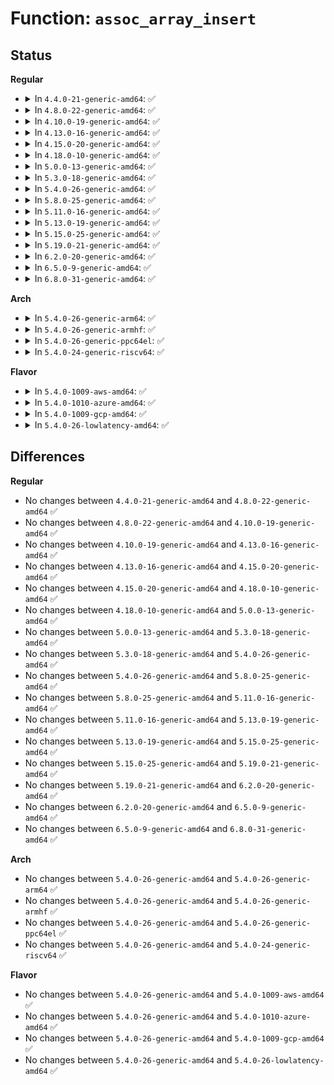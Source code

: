 # Function: <code>assoc_array_insert</code>

## Status
<b>Regular</b>
<ul>
<li>
<details>
<summary>In <code>4.4.0-21-generic-amd64</code>: ✅</summary>

```c
struct assoc_array_edit * assoc_array_insert(struct assoc_array * array, const struct assoc_array_ops * ops, const void * index_key, void * object)
```

```json
{
  "name": "assoc_array_insert",
  "collision_type": "Unique Global",
  "inline_type": "No",
  "funcs": [
    {
      "addr": 18446744071583061184,
      "name": "assoc_array_insert",
      "external": true,
      "loc": "lib/assoc_array.c:994",
      "file": "lib/assoc_array.c",
      "inline": "seen, unknown",
      "caller_inline": [],
      "caller_func": []
    }
  ],
  "symbols": [
    {
      "addr": 18446744071583061184,
      "name": "assoc_array_insert",
      "section": ".text",
      "bind": "STB_GLOBAL",
      "size": 2741
    }
  ]
}
```
</details>
</li>
<li>
<details>
<summary>In <code>4.8.0-22-generic-amd64</code>: ✅</summary>

```c
struct assoc_array_edit * assoc_array_insert(struct assoc_array * array, const struct assoc_array_ops * ops, const void * index_key, void * object)
```

```json
{
  "name": "assoc_array_insert",
  "collision_type": "Unique Global",
  "inline_type": "No",
  "funcs": [
    {
      "addr": 18446744071583354992,
      "name": "assoc_array_insert",
      "external": true,
      "loc": "lib/assoc_array.c:996",
      "file": "lib/assoc_array.c",
      "inline": "seen, unknown",
      "caller_inline": [],
      "caller_func": []
    }
  ],
  "symbols": [
    {
      "addr": 18446744071583354992,
      "name": "assoc_array_insert",
      "section": ".text",
      "bind": "STB_GLOBAL",
      "size": 2802
    }
  ]
}
```
</details>
</li>
<li>
<details>
<summary>In <code>4.10.0-19-generic-amd64</code>: ✅</summary>

```c
struct assoc_array_edit * assoc_array_insert(struct assoc_array * array, const struct assoc_array_ops * ops, const void * index_key, void * object)
```

```json
{
  "name": "assoc_array_insert",
  "collision_type": "Unique Global",
  "inline_type": "No",
  "funcs": [
    {
      "addr": 18446744071583480368,
      "name": "assoc_array_insert",
      "external": true,
      "loc": "lib/assoc_array.c:996",
      "file": "lib/assoc_array.c",
      "inline": "seen, unknown",
      "caller_inline": [],
      "caller_func": []
    }
  ],
  "symbols": [
    {
      "addr": 18446744071583480368,
      "name": "assoc_array_insert",
      "section": ".text",
      "bind": "STB_GLOBAL",
      "size": 2802
    }
  ]
}
```
</details>
</li>
<li>
<details>
<summary>In <code>4.13.0-16-generic-amd64</code>: ✅</summary>

```c
struct assoc_array_edit * assoc_array_insert(struct assoc_array * array, const struct assoc_array_ops * ops, const void * index_key, void * object)
```

```json
{
  "name": "assoc_array_insert",
  "collision_type": "Unique Global",
  "inline_type": "No",
  "funcs": [
    {
      "addr": 18446744071583502672,
      "name": "assoc_array_insert",
      "external": true,
      "loc": "lib/assoc_array.c:996",
      "file": "lib/assoc_array.c",
      "inline": "seen, unknown",
      "caller_inline": [],
      "caller_func": [
        "security/keys/keyring.c:__key_link_begin"
      ]
    }
  ],
  "symbols": [
    {
      "addr": 18446744071583502672,
      "name": "assoc_array_insert",
      "section": ".text",
      "bind": "STB_GLOBAL",
      "size": 2754
    }
  ]
}
```
</details>
</li>
<li>
<details>
<summary>In <code>4.15.0-20-generic-amd64</code>: ✅</summary>

```c
struct assoc_array_edit * assoc_array_insert(struct assoc_array * array, const struct assoc_array_ops * ops, const void * index_key, void * object)
```

```json
{
  "name": "assoc_array_insert",
  "collision_type": "Unique Global",
  "inline_type": "No",
  "funcs": [
    {
      "addr": 18446744071583684896,
      "name": "assoc_array_insert",
      "external": true,
      "loc": "lib/assoc_array.c:979",
      "file": "lib/assoc_array.c",
      "inline": "seen, unknown",
      "caller_inline": [],
      "caller_func": [
        "security/keys/keyring.c:__key_link_begin"
      ]
    }
  ],
  "symbols": [
    {
      "addr": 18446744071583684896,
      "name": "assoc_array_insert",
      "section": ".text",
      "bind": "STB_GLOBAL",
      "size": 2617
    }
  ]
}
```
</details>
</li>
<li>
<details>
<summary>In <code>4.18.0-10-generic-amd64</code>: ✅</summary>

```c
struct assoc_array_edit * assoc_array_insert(struct assoc_array * array, const struct assoc_array_ops * ops, const void * index_key, void * object)
```

```json
{
  "name": "assoc_array_insert",
  "collision_type": "Unique Global",
  "inline_type": "No",
  "funcs": [
    {
      "addr": 18446744071583904256,
      "name": "assoc_array_insert",
      "external": true,
      "loc": "lib/assoc_array.c:966",
      "file": "lib/assoc_array.c",
      "inline": "seen, unknown",
      "caller_inline": [],
      "caller_func": [
        "security/keys/keyring.c:__key_link_begin"
      ]
    }
  ],
  "symbols": [
    {
      "addr": 18446744071583904256,
      "name": "assoc_array_insert",
      "section": ".text",
      "bind": "STB_GLOBAL",
      "size": 999
    }
  ]
}
```
</details>
</li>
<li>
<details>
<summary>In <code>5.0.0-13-generic-amd64</code>: ✅</summary>

```c
struct assoc_array_edit * assoc_array_insert(struct assoc_array * array, const struct assoc_array_ops * ops, const void * index_key, void * object)
```

```json
{
  "name": "assoc_array_insert",
  "collision_type": "Unique Global",
  "inline_type": "No",
  "funcs": [
    {
      "addr": 18446744071583988576,
      "name": "assoc_array_insert",
      "external": true,
      "loc": "lib/assoc_array.c:968",
      "file": "lib/assoc_array.c",
      "inline": "seen, unknown",
      "caller_inline": [],
      "caller_func": [
        "security/keys/keyring.c:__key_link_begin"
      ]
    }
  ],
  "symbols": [
    {
      "addr": 18446744071583988576,
      "name": "assoc_array_insert",
      "section": ".text",
      "bind": "STB_GLOBAL",
      "size": 999
    }
  ]
}
```
</details>
</li>
<li>
<details>
<summary>In <code>5.3.0-18-generic-amd64</code>: ✅</summary>

```c
struct assoc_array_edit * assoc_array_insert(struct assoc_array * array, const struct assoc_array_ops * ops, const void * index_key, void * object)
```

```json
{
  "name": "assoc_array_insert",
  "collision_type": "Unique Global",
  "inline_type": "No",
  "funcs": [
    {
      "addr": 18446744071584171200,
      "name": "assoc_array_insert",
      "external": true,
      "loc": "lib/assoc_array.c:964",
      "file": "lib/assoc_array.c",
      "inline": "seen, unknown",
      "caller_inline": [],
      "caller_func": [
        "security/keys/keyring.c:__key_link_begin"
      ]
    }
  ],
  "symbols": [
    {
      "addr": 18446744071584171200,
      "name": "assoc_array_insert",
      "section": ".text",
      "bind": "STB_GLOBAL",
      "size": 1025
    }
  ]
}
```
</details>
</li>
<li>
<details>
<summary>In <code>5.4.0-26-generic-amd64</code>: ✅</summary>

```c
struct assoc_array_edit * assoc_array_insert(struct assoc_array * array, const struct assoc_array_ops * ops, const void * index_key, void * object)
```

```json
{
  "name": "assoc_array_insert",
  "collision_type": "Unique Global",
  "inline_type": "No",
  "funcs": [
    {
      "addr": 18446744071584304896,
      "name": "assoc_array_insert",
      "external": true,
      "loc": "lib/assoc_array.c:964",
      "file": "lib/assoc_array.c",
      "inline": "seen, unknown",
      "caller_inline": [],
      "caller_func": [
        "security/keys/keyring.c:__key_link_begin"
      ]
    }
  ],
  "symbols": [
    {
      "addr": 18446744071584304896,
      "name": "assoc_array_insert",
      "section": ".text",
      "bind": "STB_GLOBAL",
      "size": 1025
    }
  ]
}
```
</details>
</li>
<li>
<details>
<summary>In <code>5.8.0-25-generic-amd64</code>: ✅</summary>

```c
struct assoc_array_edit * assoc_array_insert(struct assoc_array * array, const struct assoc_array_ops * ops, const void * index_key, void * object)
```

```json
{
  "name": "assoc_array_insert",
  "collision_type": "Unique Global",
  "inline_type": "No",
  "funcs": [
    {
      "addr": 18446744071584716336,
      "name": "assoc_array_insert",
      "external": true,
      "loc": "lib/assoc_array.c:964",
      "file": "lib/assoc_array.c",
      "inline": "seen, unknown",
      "caller_inline": [],
      "caller_func": [
        "security/keys/keyring.c:__key_link_begin"
      ]
    }
  ],
  "symbols": [
    {
      "addr": 18446744071584716336,
      "name": "assoc_array_insert",
      "section": ".text",
      "bind": "STB_GLOBAL",
      "size": 349
    }
  ]
}
```
</details>
</li>
<li>
<details>
<summary>In <code>5.11.0-16-generic-amd64</code>: ✅</summary>

```c
struct assoc_array_edit * assoc_array_insert(struct assoc_array * array, const struct assoc_array_ops * ops, const void * index_key, void * object)
```

```json
{
  "name": "assoc_array_insert",
  "collision_type": "Unique Global",
  "inline_type": "No",
  "funcs": [
    {
      "addr": 18446744071584829504,
      "name": "assoc_array_insert",
      "external": true,
      "loc": "lib/assoc_array.c:964",
      "file": "lib/assoc_array.c",
      "inline": "seen, unknown",
      "caller_inline": [],
      "caller_func": [
        "security/keys/keyring.c:__key_link_begin"
      ]
    }
  ],
  "symbols": [
    {
      "addr": 18446744071584829504,
      "name": "assoc_array_insert",
      "section": ".text",
      "bind": "STB_GLOBAL",
      "size": 349
    }
  ]
}
```
</details>
</li>
<li>
<details>
<summary>In <code>5.13.0-19-generic-amd64</code>: ✅</summary>

```c
struct assoc_array_edit * assoc_array_insert(struct assoc_array * array, const struct assoc_array_ops * ops, const void * index_key, void * object)
```

```json
{
  "name": "assoc_array_insert",
  "collision_type": "Unique Global",
  "inline_type": "No",
  "funcs": [
    {
      "addr": 18446744071584874096,
      "name": "assoc_array_insert",
      "external": true,
      "loc": "lib/assoc_array.c:964",
      "file": "lib/assoc_array.c",
      "inline": "seen, unknown",
      "caller_inline": [],
      "caller_func": [
        "security/keys/keyring.c:__key_link_begin"
      ]
    }
  ],
  "symbols": [
    {
      "addr": 18446744071584874096,
      "name": "assoc_array_insert",
      "section": ".text",
      "bind": "STB_GLOBAL",
      "size": 355
    }
  ]
}
```
</details>
</li>
<li>
<details>
<summary>In <code>5.15.0-25-generic-amd64</code>: ✅</summary>

```c
struct assoc_array_edit * assoc_array_insert(struct assoc_array * array, const struct assoc_array_ops * ops, const void * index_key, void * object)
```

```json
{
  "name": "assoc_array_insert",
  "collision_type": "Unique Global",
  "inline_type": "No",
  "funcs": [
    {
      "addr": 18446744071585298496,
      "name": "assoc_array_insert",
      "external": true,
      "loc": "lib/assoc_array.c:964",
      "file": "lib/assoc_array.c",
      "inline": "seen, unknown",
      "caller_inline": [],
      "caller_func": [
        "security/keys/keyring.c:__key_link_begin"
      ]
    }
  ],
  "symbols": [
    {
      "addr": 18446744071585298496,
      "name": "assoc_array_insert",
      "section": ".text",
      "bind": "STB_GLOBAL",
      "size": 355
    }
  ]
}
```
</details>
</li>
<li>
<details>
<summary>In <code>5.19.0-21-generic-amd64</code>: ✅</summary>

```c
struct assoc_array_edit * assoc_array_insert(struct assoc_array * array, const struct assoc_array_ops * ops, const void * index_key, void * object)
```

```json
{
  "name": "assoc_array_insert",
  "collision_type": "Unique Global",
  "inline_type": "No",
  "funcs": [
    {
      "addr": 18446744071586153456,
      "name": "assoc_array_insert",
      "external": true,
      "loc": "lib/assoc_array.c:963",
      "file": "lib/assoc_array.c",
      "inline": "seen, unknown",
      "caller_inline": [],
      "caller_func": [
        "security/keys/keyring.c:__key_link_begin"
      ]
    }
  ],
  "symbols": [
    {
      "addr": 18446744071586153456,
      "name": "assoc_array_insert",
      "section": ".text",
      "bind": "STB_GLOBAL",
      "size": 393
    }
  ]
}
```
</details>
</li>
<li>
<details>
<summary>In <code>6.2.0-20-generic-amd64</code>: ✅</summary>

```c
struct assoc_array_edit * assoc_array_insert(struct assoc_array * array, const struct assoc_array_ops * ops, const void * index_key, void * object)
```

```json
{
  "name": "assoc_array_insert",
  "collision_type": "Unique Global",
  "inline_type": "No",
  "funcs": [
    {
      "addr": 18446744071587146864,
      "name": "assoc_array_insert",
      "external": true,
      "loc": "lib/assoc_array.c:963",
      "file": "lib/assoc_array.c",
      "inline": "seen, unknown",
      "caller_inline": [],
      "caller_func": [
        "security/keys/keyring.c:__key_link_begin"
      ]
    }
  ],
  "symbols": [
    {
      "addr": 18446744071587146864,
      "name": "assoc_array_insert",
      "section": ".text",
      "bind": "STB_GLOBAL",
      "size": 393
    }
  ]
}
```
</details>
</li>
<li>
<details>
<summary>In <code>6.5.0-9-generic-amd64</code>: ✅</summary>

```c
struct assoc_array_edit * assoc_array_insert(struct assoc_array * array, const struct assoc_array_ops * ops, const void * index_key, void * object)
```

```json
{
  "name": "assoc_array_insert",
  "collision_type": "Unique Global",
  "inline_type": "No",
  "funcs": [
    {
      "addr": 18446744071587409392,
      "name": "assoc_array_insert",
      "external": true,
      "loc": "lib/assoc_array.c:963",
      "file": "lib/assoc_array.c",
      "inline": "seen, unknown",
      "caller_inline": [],
      "caller_func": [
        "security/keys/keyring.c:__key_link_begin"
      ]
    }
  ],
  "symbols": [
    {
      "addr": 18446744071587409392,
      "name": "assoc_array_insert",
      "section": ".text",
      "bind": "STB_GLOBAL",
      "size": 410
    }
  ]
}
```
</details>
</li>
<li>
<details>
<summary>In <code>6.8.0-31-generic-amd64</code>: ✅</summary>

```c
struct assoc_array_edit * assoc_array_insert(struct assoc_array * array, const struct assoc_array_ops * ops, const void * index_key, void * object)
```

```json
{
  "name": "assoc_array_insert",
  "collision_type": "Unique Global",
  "inline_type": "No",
  "funcs": [
    {
      "addr": 18446744071587743936,
      "name": "assoc_array_insert",
      "external": true,
      "loc": "lib/assoc_array.c:963",
      "file": "lib/assoc_array.c",
      "inline": "seen, unknown",
      "caller_inline": [],
      "caller_func": [
        "security/keys/keyring.c:__key_link_begin"
      ]
    }
  ],
  "symbols": [
    {
      "addr": 18446744071587743936,
      "name": "assoc_array_insert",
      "section": ".text",
      "bind": "STB_GLOBAL",
      "size": 504
    }
  ]
}
```
</details>
</li>
</ul>
<b>Arch</b>
<ul>
<li>
<details>
<summary>In <code>5.4.0-26-generic-arm64</code>: ✅</summary>

```c
struct assoc_array_edit * assoc_array_insert(struct assoc_array * array, const struct assoc_array_ops * ops, const void * index_key, void * object)
```

```json
{
  "name": "assoc_array_insert",
  "collision_type": "Unique Global",
  "inline_type": "No",
  "funcs": [
    {
      "addr": 18446603336496191552,
      "name": "assoc_array_insert",
      "external": true,
      "loc": "lib/assoc_array.c:964",
      "file": "lib/assoc_array.c",
      "inline": "seen, unknown",
      "caller_inline": [],
      "caller_func": [
        "security/keys/keyring.c:__key_link_begin"
      ]
    }
  ],
  "symbols": [
    {
      "addr": 18446603336496191552,
      "name": "assoc_array_insert",
      "section": ".text",
      "bind": "STB_GLOBAL",
      "size": 836
    }
  ]
}
```
</details>
</li>
<li>
<details>
<summary>In <code>5.4.0-26-generic-armhf</code>: ✅</summary>

```c
struct assoc_array_edit * assoc_array_insert(struct assoc_array * array, const struct assoc_array_ops * ops, const void * index_key, void * object)
```

```json
{
  "name": "assoc_array_insert",
  "collision_type": "Unique Global",
  "inline_type": "No",
  "funcs": [
    {
      "addr": 3229512260,
      "name": "assoc_array_insert",
      "external": true,
      "loc": "lib/assoc_array.c:964",
      "file": "lib/assoc_array.c",
      "inline": "seen, unknown",
      "caller_inline": [],
      "caller_func": [
        "security/keys/keyring.c:__key_link_begin"
      ]
    }
  ],
  "symbols": [
    {
      "addr": 3229512260,
      "name": "assoc_array_insert",
      "section": ".text",
      "bind": "STB_GLOBAL",
      "size": 852
    }
  ]
}
```
</details>
</li>
<li>
<details>
<summary>In <code>5.4.0-26-generic-ppc64el</code>: ✅</summary>

```c
struct assoc_array_edit * assoc_array_insert(struct assoc_array * array, const struct assoc_array_ops * ops, const void * index_key, void * object)
```

```json
{
  "name": "assoc_array_insert",
  "collision_type": "Unique Global",
  "inline_type": "No",
  "funcs": [
    {
      "addr": 13835058055290471168,
      "name": "assoc_array_insert",
      "external": true,
      "loc": "lib/assoc_array.c:964",
      "file": "lib/assoc_array.c",
      "inline": "seen, unknown",
      "caller_inline": [],
      "caller_func": [
        "security/keys/keyring.c:__key_link_begin"
      ]
    }
  ],
  "symbols": [
    {
      "addr": 13835058055290471168,
      "name": "assoc_array_insert",
      "section": ".text",
      "bind": "STB_GLOBAL",
      "size": 1072
    }
  ]
}
```
</details>
</li>
<li>
<details>
<summary>In <code>5.4.0-24-generic-riscv64</code>: ✅</summary>

```c
struct assoc_array_edit * assoc_array_insert(struct assoc_array * array, const struct assoc_array_ops * ops, const void * index_key, void * object)
```

```json
{
  "name": "assoc_array_insert",
  "collision_type": "Unique Global",
  "inline_type": "No",
  "funcs": [
    {
      "addr": 18446743936275242366,
      "name": "assoc_array_insert",
      "external": true,
      "loc": "lib/assoc_array.c:964",
      "file": "lib/assoc_array.c",
      "inline": "seen, unknown",
      "caller_inline": [],
      "caller_func": [
        "security/keys/keyring.c:__key_link_begin"
      ]
    }
  ],
  "symbols": [
    {
      "addr": 18446743936275242366,
      "name": "assoc_array_insert",
      "section": ".text",
      "bind": "STB_GLOBAL",
      "size": 790
    }
  ]
}
```
</details>
</li>
</ul>
<b>Flavor</b>
<ul>
<li>
<details>
<summary>In <code>5.4.0-1009-aws-amd64</code>: ✅</summary>

```c
struct assoc_array_edit * assoc_array_insert(struct assoc_array * array, const struct assoc_array_ops * ops, const void * index_key, void * object)
```

```json
{
  "name": "assoc_array_insert",
  "collision_type": "Unique Global",
  "inline_type": "No",
  "funcs": [
    {
      "addr": 18446744071584273632,
      "name": "assoc_array_insert",
      "external": true,
      "loc": "lib/assoc_array.c:964",
      "file": "lib/assoc_array.c",
      "inline": "seen, unknown",
      "caller_inline": [],
      "caller_func": [
        "security/keys/keyring.c:__key_link_begin"
      ]
    }
  ],
  "symbols": [
    {
      "addr": 18446744071584273632,
      "name": "assoc_array_insert",
      "section": ".text",
      "bind": "STB_GLOBAL",
      "size": 1025
    }
  ]
}
```
</details>
</li>
<li>
<details>
<summary>In <code>5.4.0-1010-azure-amd64</code>: ✅</summary>

```c
struct assoc_array_edit * assoc_array_insert(struct assoc_array * array, const struct assoc_array_ops * ops, const void * index_key, void * object)
```

```json
{
  "name": "assoc_array_insert",
  "collision_type": "Unique Global",
  "inline_type": "No",
  "funcs": [
    {
      "addr": 18446744071584208832,
      "name": "assoc_array_insert",
      "external": true,
      "loc": "lib/assoc_array.c:964",
      "file": "lib/assoc_array.c",
      "inline": "seen, unknown",
      "caller_inline": [],
      "caller_func": [
        "security/keys/keyring.c:__key_link_begin"
      ]
    }
  ],
  "symbols": [
    {
      "addr": 18446744071584208832,
      "name": "assoc_array_insert",
      "section": ".text",
      "bind": "STB_GLOBAL",
      "size": 1025
    }
  ]
}
```
</details>
</li>
<li>
<details>
<summary>In <code>5.4.0-1009-gcp-amd64</code>: ✅</summary>

```c
struct assoc_array_edit * assoc_array_insert(struct assoc_array * array, const struct assoc_array_ops * ops, const void * index_key, void * object)
```

```json
{
  "name": "assoc_array_insert",
  "collision_type": "Unique Global",
  "inline_type": "No",
  "funcs": [
    {
      "addr": 18446744071584257392,
      "name": "assoc_array_insert",
      "external": true,
      "loc": "lib/assoc_array.c:964",
      "file": "lib/assoc_array.c",
      "inline": "seen, unknown",
      "caller_inline": [],
      "caller_func": [
        "security/keys/keyring.c:__key_link_begin"
      ]
    }
  ],
  "symbols": [
    {
      "addr": 18446744071584257392,
      "name": "assoc_array_insert",
      "section": ".text",
      "bind": "STB_GLOBAL",
      "size": 1025
    }
  ]
}
```
</details>
</li>
<li>
<details>
<summary>In <code>5.4.0-26-lowlatency-amd64</code>: ✅</summary>

```c
struct assoc_array_edit * assoc_array_insert(struct assoc_array * array, const struct assoc_array_ops * ops, const void * index_key, void * object)
```

```json
{
  "name": "assoc_array_insert",
  "collision_type": "Unique Global",
  "inline_type": "No",
  "funcs": [
    {
      "addr": 18446744071584362320,
      "name": "assoc_array_insert",
      "external": true,
      "loc": "lib/assoc_array.c:964",
      "file": "lib/assoc_array.c",
      "inline": "seen, unknown",
      "caller_inline": [],
      "caller_func": [
        "security/keys/keyring.c:__key_link_begin"
      ]
    }
  ],
  "symbols": [
    {
      "addr": 18446744071584362320,
      "name": "assoc_array_insert",
      "section": ".text",
      "bind": "STB_GLOBAL",
      "size": 1025
    }
  ]
}
```
</details>
</li>
</ul>

## Differences
<b>Regular</b>
<ul>
<li>
No changes between <code>4.4.0-21-generic-amd64</code> and <code>4.8.0-22-generic-amd64</code> ✅
</li>
<li>
No changes between <code>4.8.0-22-generic-amd64</code> and <code>4.10.0-19-generic-amd64</code> ✅
</li>
<li>
No changes between <code>4.10.0-19-generic-amd64</code> and <code>4.13.0-16-generic-amd64</code> ✅
</li>
<li>
No changes between <code>4.13.0-16-generic-amd64</code> and <code>4.15.0-20-generic-amd64</code> ✅
</li>
<li>
No changes between <code>4.15.0-20-generic-amd64</code> and <code>4.18.0-10-generic-amd64</code> ✅
</li>
<li>
No changes between <code>4.18.0-10-generic-amd64</code> and <code>5.0.0-13-generic-amd64</code> ✅
</li>
<li>
No changes between <code>5.0.0-13-generic-amd64</code> and <code>5.3.0-18-generic-amd64</code> ✅
</li>
<li>
No changes between <code>5.3.0-18-generic-amd64</code> and <code>5.4.0-26-generic-amd64</code> ✅
</li>
<li>
No changes between <code>5.4.0-26-generic-amd64</code> and <code>5.8.0-25-generic-amd64</code> ✅
</li>
<li>
No changes between <code>5.8.0-25-generic-amd64</code> and <code>5.11.0-16-generic-amd64</code> ✅
</li>
<li>
No changes between <code>5.11.0-16-generic-amd64</code> and <code>5.13.0-19-generic-amd64</code> ✅
</li>
<li>
No changes between <code>5.13.0-19-generic-amd64</code> and <code>5.15.0-25-generic-amd64</code> ✅
</li>
<li>
No changes between <code>5.15.0-25-generic-amd64</code> and <code>5.19.0-21-generic-amd64</code> ✅
</li>
<li>
No changes between <code>5.19.0-21-generic-amd64</code> and <code>6.2.0-20-generic-amd64</code> ✅
</li>
<li>
No changes between <code>6.2.0-20-generic-amd64</code> and <code>6.5.0-9-generic-amd64</code> ✅
</li>
<li>
No changes between <code>6.5.0-9-generic-amd64</code> and <code>6.8.0-31-generic-amd64</code> ✅
</li>
</ul>
<b>Arch</b>
<ul>
<li>
No changes between <code>5.4.0-26-generic-amd64</code> and <code>5.4.0-26-generic-arm64</code> ✅
</li>
<li>
No changes between <code>5.4.0-26-generic-amd64</code> and <code>5.4.0-26-generic-armhf</code> ✅
</li>
<li>
No changes between <code>5.4.0-26-generic-amd64</code> and <code>5.4.0-26-generic-ppc64el</code> ✅
</li>
<li>
No changes between <code>5.4.0-26-generic-amd64</code> and <code>5.4.0-24-generic-riscv64</code> ✅
</li>
</ul>
<b>Flavor</b>
<ul>
<li>
No changes between <code>5.4.0-26-generic-amd64</code> and <code>5.4.0-1009-aws-amd64</code> ✅
</li>
<li>
No changes between <code>5.4.0-26-generic-amd64</code> and <code>5.4.0-1010-azure-amd64</code> ✅
</li>
<li>
No changes between <code>5.4.0-26-generic-amd64</code> and <code>5.4.0-1009-gcp-amd64</code> ✅
</li>
<li>
No changes between <code>5.4.0-26-generic-amd64</code> and <code>5.4.0-26-lowlatency-amd64</code> ✅
</li>
</ul>
